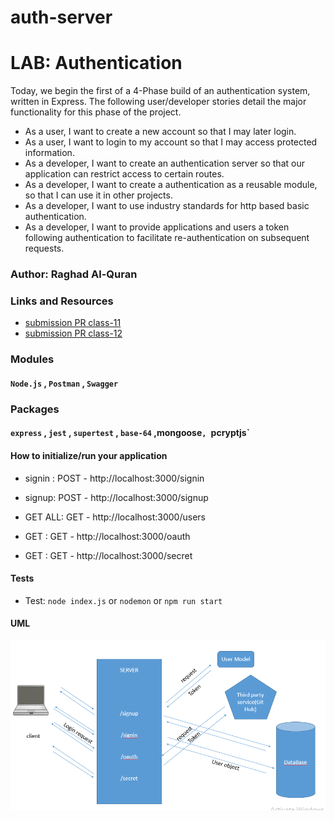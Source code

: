 # auth-server
# LAB: Authentication
Today, we begin the first of a 4-Phase build of an authentication system, written in Express. The following user/developer stories detail the major functionality for this phase of the project.

- As a user, I want to create a new account so that I may later login.
- As a user, I want to login to my account so that I may access protected information.
- As a developer, I want to create an authentication server so that our application can restrict access to certain routes.
- As a developer, I want to create a authentication as a reusable module, so that I can use it in other projects.
- As a developer, I want to use industry standards for http based basic authentication.
- As a developer, I want to provide applications and users a token following authentication to facilitate re-authentication on subsequent requests.

### Author: Raghad Al-Quran

### Links and Resources
- [submission PR class-11](https://github.com/401-advanced-javascript-raghad/auth-server/pull/2)
- [submission PR class-12](https://github.com/401-advanced-javascript-raghad/auth-server/pull/4)

### Modules
#### `Node.js` , `Postman` , `Swagger`

### Packages
#### `express` , `jest` , `supertest` , `base-64` ,mongoose`, `pcryptjs`

#### How to initialize/run your application
- signin : POST - http://localhost:3000/signin
- signup: POST - http://localhost:3000/signup
- GET ALL: GET - http://localhost:3000/users

- GET : GET - http://localhost:3000/oauth

- GET : GET - http://localhost:3000/secret

#### Tests

- Test: `node index.js` or `nodemon` or `npm run start`

#### UML
![UML-Diagram](auth.png)




